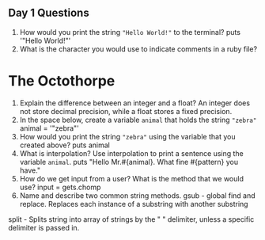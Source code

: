 ## Day 1 Questions

1. How would you print the string `"Hello World!"` to the terminal?
puts '"Hello World!"'
1. What is the character you would use to indicate comments in a ruby file?
# The Octothorpe
1. Explain the difference between an integer and a float?
An integer does not store decimal precision, while a float stores a fixed precision.
1. In the space below, create a variable `animal` that holds the string `"zebra"`
animal = '"zebra"'
1. How would you print the string `"zebra"` using the variable that you created above?
puts animal
1. What is interpolation? Use interpolation to print a sentence using the variable `animal`.
puts "Hello Mr.#{animal}. What fine #{pattern} you have."
1. How do we get input from a user? What is the method that we would use?
input = gets.chomp
1. Name and describe two common string methods.
gsub - global find and replace. Replaces each instance of a substring with another substring

split - Splits string into array of strings by the " " delimiter, unless a specific delimiter is passed in.
